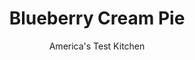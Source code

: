 ---
layout: ../../layouts/MarkdownPostLayout.astro
title: Blueberry Cream Pie
author: America's Test Kitchen
pubDate: 2023-03-15
description: "This just might be the best blueberry pie you’ll ever eat."
image_url: https://res.cloudinary.com/hksqkdlah/image/upload/ar_1:1,c_fill,dpr_2.0,f_auto,fl_lossy.progressive.strip_profile,g_faces:auto,q_auto:low,w_344/SFS_FreshBlueberriesAndCreamPie_84_l9fxaq
tags: ["Desserts or Baked Goods","Fruit","Fruit Desserts","Dessert Pies"]
calories: 4116
protein: 3
carbohydrates: 44
fats: 25
fiber: 2
ingredients: ["12 , whole graham crackers, broken into pieces (6½ ounces)","2 tablespoons, sugar","Pinch , table salt","6 tablespoons, unsalted butter, melted","½ cup (3½ ounces), sugar","4 teaspoons, cornstarch","¼ teaspoon, table salt","1½ pounds (about 4¾ cups), blueberries, divided","1 tablespoon, lemon juice","8 ounces, cream cheese, softened","¼ cup (1¾ ounces), sugar","1 teaspoon, vanilla extract","1 cup, heavy cream, chilled"]
serves: 10
time: "1 hour, plus 4 hours chilling"
instructions: ["FOR THE CRUST: Adjust oven rack to middle position and heat oven to 325 degrees. Process cracker pieces in food processor until finely ground, about 30 seconds. Add sugar and salt and pulse to combine, about 3 pulses. Add melted butter and pulse until combined, about 8 pulses. Transfer crumbs to 9-inch pie plate. Using bottom of dry measuring cup, press crumbs into bottom and up sides of plate. Bake until crust is fragrant and beginning to brown, 16 to 18 minutes. Transfer plate to wire rack.","FOR THE FILLING: Meanwhile, whisk sugar, cornstarch, and salt in medium saucepan until no lumps of cornstarch remain. Process 2 cups blueberries in clean, dry workbowl until smooth, about 2 minutes, scraping down sides of bowl as needed. Strain puree through fine-mesh strainer into sugar mixture in saucepan, pressing on solids to extract as much liquid as possible; discard solids. Whisk puree into sugar mixture until combined.","Bring puree mixture to simmer over medium heat, whisking frequently. Continue to cook, whisking constantly, until whisk leaves trail that slowly fills in, about 1 minute longer. Off heat, whisk in lemon juice. Reserve 2 tablespoons puree for piping. Stir remaining blueberries into remaining puree in saucepan. Spread filling evenly over bottom of pie crust (crust needn't be completely cool).","FOR THE TOPPING: Using stand mixer fitted with whisk attachment, whip cream cheese, sugar, and vanilla on medium-high speed until very smooth, about 2 minutes, scraping down bowl as needed. With mixer running, slowly pour in cream and whip until stiff peaks form, 1 to 3 minutes, scraping down bowl as needed.","Fit large pastry bag with large closed star tip. Using small spatula, apply 3 vertical stripes of reserved puree up sides of pastry bag. Fill pastry bag with topping. Pipe rosettes (spiraling from inside out) in concentric circles over surface of pie, covering filling. Pipe stars in any gaps between rosettes. Refrigerate pie for at least 4 hours or up to 24 hours. Serve."]
nutrition: ["137 mg Potassium, K","83 mg Phosphorus, P","58 mg Calcium, Ca","15 mg Magnesium, Mg","251 mg Sodium, Na","25 g Total lipid (fat)","1 mg Niacin","6 g Fatty acids, total monounsaturated","2 g Fatty acids, total polyunsaturated","7 mg Vitamin C, total ascorbic acid","75 mg Cholesterol","14 g Fatty acids, total saturated","2 g Fiber, total dietary","13 µg Folic acid","11 µg Folate, food","30 g Sugars, total","17 µg Vitamin K (phylloquinone)","87 g Water","44 g Carbohydrate, by difference","34 µg Folate, DFE","3 g Protein","1 mg Vitamin E (alpha-tocopherol)","241 µg Vitamin A, RAE","411 kcal Energy","17 g Sugars, added","4116 calories"]
notes: "This pie highlights the flavor and texture of fresh blueberries, so use high-quality berries that you enjoy eating by themselves. Do not use frozen blueberries. We prefer Honey Maid Honey Graham Crackers for this crust. The finished pie will look best on the day its made; it will still taste delicious the next day, but the topping might not look as fresh."
---